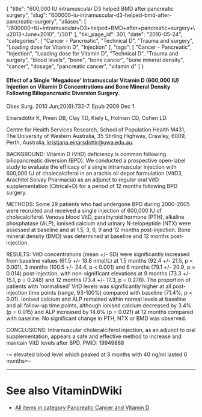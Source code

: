 {
    "title": "600,000 IU intramuscular D3 helped BMD after pancreatic surgery",
    "slug": "600000-iu-intramuscular-d3-helped-bmd-after-pancreatic-surgery",
    "aliases": [
        "/600000+IU+intramuscular+D3+helped+BMD+after+pancreatic+surgery+\u2013+June+2010",
        "/301"
    ],
    "tiki_page_id": 301,
    "date": "2010-05-24",
    "categories": [
        "Cancer - Pancreatic",
        "Technical D",
        "Trauma and surgery",
        "Loading dose for Vitamin D",
        "Injection"
    ],
    "tags": [
        "Cancer - Pancreatic",
        "Injection",
        "Loading dose for Vitamin D",
        "Technical D",
        "Trauma and surgery",
        "blood levels",
        "bone",
        "bone cancer",
        "bone mineral density",
        "cancer",
        "dosage",
        "pancreatic cancer",
        "vitamin d"
    ]
}


#### Effect of a Single 'Megadose' Intramuscular Vitamin D (600,000 IU) Injection on Vitamin D Concentrations and Bone Mineral Density Following Biliopancreatic Diversion Surgery.

Obes Surg. 2010 Jun;20(6):732-7. Epub 2009 Dec 1.

Einarsdóttir K, Preen DB, Clay TD, Kiely L, Holman CD, Cohen LD.

Centre for Health Services Research, School of Population Health M431, The University of Western Australia, 35 Stirling Highway, Crawley, 6009, Perth, Australia, kristjana.einarsdottir@uwa.edu.au.

BACKGROUND: Vitamin D (VitD) deficiency is common following biliopancreatic diversion (BPD). We conducted a prospective open-label study to evaluate the efficacy of a single intramuscular injection with 600,000 IU of cholecalciferol in an arachis oil depot formulation (VitD3, Arachitol Solvay Pharmacia) as an adjunct to regular oral VitD supplementation (Citrical+D) for a period of 12 months following BPD surgery. 

METHODS: Some 29 patients who had undergone BPD during 2000-2005 were recruited and received a single injection of 600,000 IU of cholecalciferol. Venous blood VitD, parathyroid hormone (PTH), alkaline phosphatase (ALP), ionised calcium and urinary N-telopeptide (NTX) were assessed at baseline and at 1.5, 3, 6, 9 and 12 months post-injection. Bone mineral density (BMD) was determined at baseline and 12 months post-injection. 

RESULTS: VitD concentrations (mean +/- SD) were significantly increased from baseline values (61.5 +/- 18.8 nmol/L) at 1.5 months (92.4 +/- 21.5, p < 0.001), 3 months (100.5 +/- 24.4, p < 0.001) and 6 months (79.1 +/- 20.9, p = 0.014) post-injection, with non-significant elevations at 9 months (73.3 +/- 15.1, p = 0.248) and 12 months (73.4 +/- 17.3, p = 0.278). The proportion of patients with 'normalised' VitD levels was significantly higher at all post-injection time points (range, 93-100%) compared with baseline (71.4%; p < 0.01). Ionised calcium and ALP remained within normal levels at baseline and all follow-up time points, although ionised calcium decreased by 3.4% (p = 0.015) and ALP increased by 14.6% (p = 0.021) at 12 months compared with baseline. No significant change in PTH, NTX or BMD was observed. 

CONCLUSIONS: Intramuscular cholecalciferol injection, as an adjunct to oral supplementation, appears a safe and effective method to increase and maintain VitD levels after BPD. PMID: 19949888 

-= elevated blood level which peaked at 3 months with 40 ng/ml lasted 6 months=-

- - - - - - - - - - 

# See also VitaminDWiki

* [All items in category Pancreatic Cancer and Vitamin D](https://www.VitaminDWiki.com/tiki-browse_categories.php?parentId=45&sort_mode=created_desc)